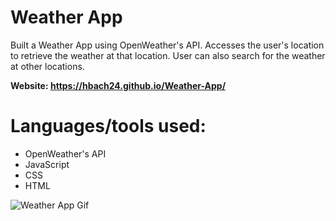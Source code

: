 # Weather App 
Built a Weather App using OpenWeather's API. Accesses the user's location to retrieve the weather at that location. User can also search for the weather at other locations.

**Website: https://hbach24.github.io/Weather-App/**

# Languages/tools used:
* OpenWeather's API
* JavaScript
* CSS
* HTML


![Weather App Gif](https://user-images.githubusercontent.com/57569284/128276729-db86de42-24ba-4b56-91c9-feb07e542537.gif)
